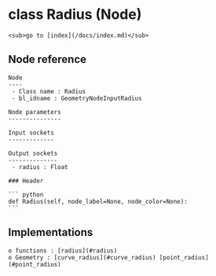 # class Radius (Node)

    <sub>go to [index](/docs/index.md)</sub>
    
## Node reference

    Node
    ----
     - Class name : Radius
     - bl_idname : GeometryNodeInputRadius
    
    Node parameters
    ---------------
    
    Input sockets
    -------------
    
    Output sockets
    --------------
     - radius : Float
    
    ### Header

    ``` python
    def Radius(self, node_label=None, node_color=None):
    ```
    
## Implementations

    o functions : [radius](#radius)
    o Geometry : [curve_radius](#curve_radius) [point_radius](#point_radius) 
    
    